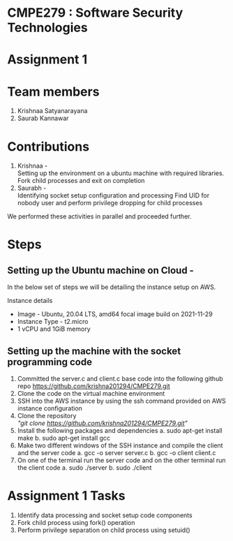 # CMPE279 : Software Security Technologies
# Assignment 1

# Team members
1. Krishnaa Satyanarayana
2. Saurab Kannawar

# Contributions
1. Krishnaa - <br>
    Setting up the environment on a ubuntu machine with required libraries.
    Fork child processes and exit on completion
2. Saurabh - <br>
    Identifying socket setup configuration and processing
    Find UID for nobody user and perform privilege dropping for child processes
    
We performed these activities in parallel and proceeded further.

# Steps

<h2> Setting up the Ubuntu machine on Cloud - </h2>

In the below set of steps we will be detailing the instance setup on AWS.

Instance details

* Image - Ubuntu, 20.04 LTS, amd64 focal image build on 2021-11-29
* Instance Type - t2.micro
* 1 vCPU and 1GiB memory

<h2> Setting up the machine with the socket programming code </h2>

1. Committed the server.c and client.c base code into the following github repo https://github.com/krishna201294/CMPE279.git </i> 
2. Clone the code on the virtual machine environment
3. SSH into the AWS instance by using the ssh command provided on AWS instance configuration
4. Clone the repository <br><i> "git clone https://github.com/krishna201294/CMPE279.git" </i>
5. Install the following packages and dependencies 
    a. sudo apt-get install make
    b. sudo apt-get install gcc
6. Make two different windows of the SSH instance and compile the client and the server code
    a. gcc -o server server.c
    b. gcc -o client client.c
7. On one of the terminal run the server code and on the other terminal run the client code
    a. sudo ./server
    b. sudo ./client
  
# Assignment 1 Tasks
1. Identify data processing and socket setup code components
2. Fork child process using fork() operation
3. Perform privilege separation on child process using setuid() 

    

    
